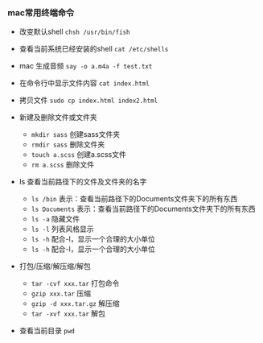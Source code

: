 ### mac常用终端命令
* 改变默认shell `chsh /usr/bin/fish`

* 查看当前系统已经安装的shell `cat /etc/shells`

* mac 生成音频  `say -o a.m4a -f test.txt`

* 在命令行中显示文件内容 `cat index.html`

* 拷贝文件 `sudo cp index.html index2.html` 

* 新建及删除文件或文件夹
    * `mkdir sass` 创建sass文件夹
    * `rmdir sass` 删除文件夹
    * `touch a.scss` 创建a.scss文件
    * `rm a.scss` 删除文件

* ls 查看当前路径下的文件及文件夹的名字
    * `ls /bin` 表示：查看当前路径下的Documents文件夹下的所有东西
    * `ls Documents` 表示：查看当前路径下的Documents文件夹下的所有东西 
    * `ls -a` 隐藏文件
    * `ls -l` 列表风格显示
    * `ls -h` 配合-l，显示一个合理的大小单位
    * `ls -h` 配合-l，显示一个合理的大小单位

* 打包/压缩/解压缩/解包
    * `tar -cvf xxx.tar`  打包命令
    * `gzip xxx.tar` 压缩
    * `gzip -d xxx.tar.gz` 解压缩
    * `tar -xvf xxx.tar` 解包


* 查看当前目录 `pwd`
